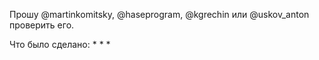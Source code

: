 Прошу @martinkomitsky, @haseprogram, @kgrechin или @uskov_anton проверить его.

Что было сделано:
*
*
*
